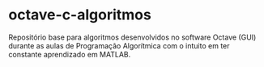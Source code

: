 # octave-c-algoritmos

Repositório base para algoritmos desenvolvidos no software Octave (GUI) durante as aulas de Programação Algorítmica com o intuito em ter constante aprendizado em MATLAB.
